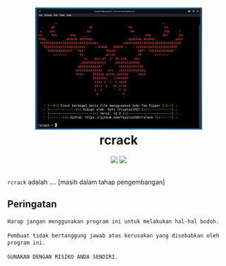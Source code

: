 <h1 align="center">
  <img src="https://github.com/fixploit03/rcrack/blob/main/img/rcrack.png" width="75%"/><br>
rcrack</h1>

<div align="center">
  <img src="https://img.shields.io/badge/Platform-Kali_Linux-blue?logo=kali-linux&style=flat-square" />
  <img src="https://img.shields.io/badge/Lisensi-MIT-green?logo=open-source-initiative&style=flat-square" />
</div>

<br>

`rcrack` adalah .... [masih dalam tahap pengembangan]

## Peringatan 

```
Harap jangan menggunakan program ini untuk melakukan hal-hal bodoh.

Pembuat tidak bertanggung jawab atas kerusakan yang disebabkan oleh program ini.

GUNAKAN DENGAN RISIKO ANDA SENDIRI.
```
